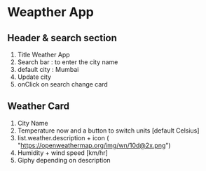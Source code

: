 # Weapther App

## Header & search section 
1. Title Weather App 
2. Search bar : to enter the city name 
3. default city : Mumbai
4. Update city
5. onClick on search change card

## Weather Card
1. City Name 
2. Temperature now  and a button to switch units [default Celsius] 
3. list.weather.description + icon ( "https://openweathermap.org/img/wn/10d@2x.png")
4. Humidity + wind speed [km/hr]
5. Giphy depending on description
